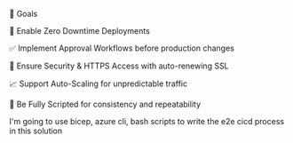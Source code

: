🎯 Goals

🚀 Enable Zero Downtime Deployments

✅ Implement Approval Workflows before production changes

🔐 Ensure Security & HTTPS Access with auto-renewing SSL

📈 Support Auto-Scaling for unpredictable traffic

🧾 Be Fully Scripted for consistency and repeatability

I'm going to use bicep, azure cli, bash scripts to write the e2e cicd process in this solution
